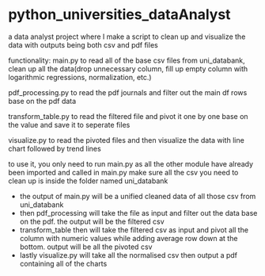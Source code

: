 # python_universities_dataAnalyst
a data analyst project where I make a script to clean up and visualize the data with outputs being both csv and pdf files

functionality:
main.py to read all of the base csv files from uni_databank, clean up all the data(drop unnecessary column, fill up empty column with logarithmic regressions, normalization, etc.)

pdf_processing.py to read the pdf journals and filter out the main df rows base on the pdf data

transform_table.py to read the filtered file and pivot it one by one base on the value and save it to seperate files

visualize.py to read the pivoted files and then visualize the data with line chart followed by trend lines

to use it, you only need to run main.py as all the other module have already been imported and called in main.py
make sure all the csv you need to clean up is inside the folder named uni_databank 

- the output of main.py will be a unified cleaned data of all those csv from uni_databank
- then pdf_processing will take the file as input and filter out the data base on the pdf. the output will be the filtered csv
- transform_table then will take the filtered csv as input and pivot all the column with numeric values while adding average row down at the bottom. output will be all the pivoted csv
- lastly visualize.py will take all the normalised csv then output a pdf containing all of the charts  
